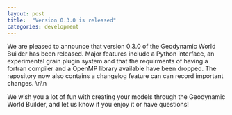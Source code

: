 ```yaml
---
layout: post
title:  "Version 0.3.0 is released"
categories: development
---
```

We are pleased to announce that version 0.3.0 of the Geodynamic World Builder has been released. Major features include a Python interface, an experimental grain plugin system and that the requirments of having a fortran compiler and a OpenMP library available have been dropped. The repository now also contains a changelog feature can can record important changes. \n\n

We wish you a lot of fun with creating your models through the Geodynamic World Builder, and let us know if you enjoy it or have questions!

